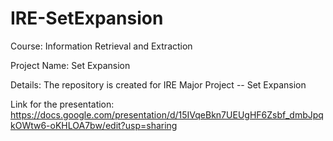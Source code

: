 # IRE-SetExpansion
Course: Information Retrieval and Extraction

Project Name: Set Expansion

Details: The repository is created for IRE Major Project -- Set Expansion

Link for the presentation: https://docs.google.com/presentation/d/15IVqeBkn7UEUgHF6Zsbf_dmbJpqkOWtw6-oKHLOA7bw/edit?usp=sharing